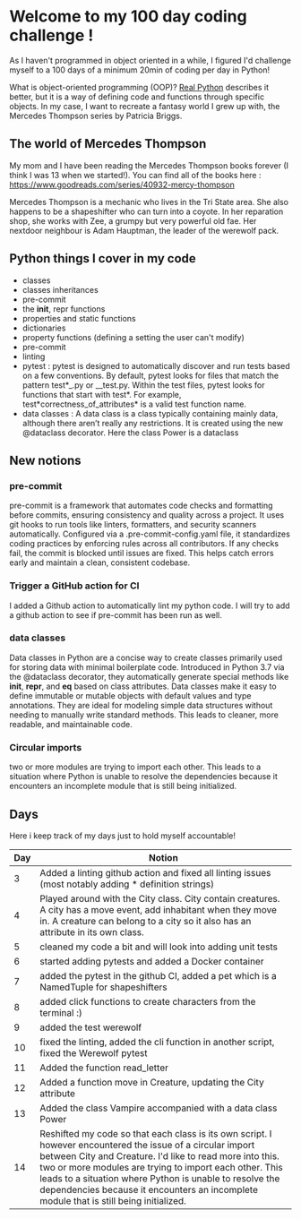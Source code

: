 # Welcome to my 100 day coding challenge !

As I haven't programmed in object oriented in a while, I figured I'd challenge myself to a 100 days of a minimum 20min of coding per day in Python!

What is object-oriented programming (OOP)? [Real Python](https://realpython.com/python3-object-oriented-programming/) describes it better, but it is a way of defining code and functions through specific objects. In my case, I want to recreate a fantasy world I grew up with, the Mercedes Thompson series by Patricia Briggs.

## The world of Mercedes Thompson

My mom and I have been reading the Mercedes Thompson books forever (I think I was 13 when we started!). You can find all of the books here : https://www.goodreads.com/series/40932-mercy-thompson

Mercedes Thompson is a mechanic who lives in the Tri State area. She also happens to be a shapeshifter who can turn into a coyote. In her reparation shop, she works with Zee, a grumpy but very powerful old fae. Her nextdoor neighbour is Adam Hauptman, the leader of the werewolf pack.

## Python things I cover in my code

- classes
- classes inheritances
- pre-commit
- the **init**, repr functions
- properties and static functions
- dictionaries
- property functions (defining a setting the user can't modify)
- pre-commit
- linting
- pytest : pytest is designed to automatically discover and run tests based on a few conventions. By default, pytest looks for files that match the pattern test\*_.py or _\_test.py. Within the test files, pytest looks for functions that start with test*. For example, test*correctness_of_attributes\* is a valid test function name.
- data classes : A data class is a class typically containing mainly data, although there aren’t really any restrictions. It is created using the new @dataclass decorator. Here the class Power is a dataclass

## New notions

### pre-commit
pre-commit is a framework that automates code checks and formatting before commits, ensuring consistency and quality across a project. It uses git hooks to run tools like linters, formatters, and security scanners automatically. Configured via a .pre-commit-config.yaml file, it standardizes coding practices by enforcing rules across all contributors. If any checks fail, the commit is blocked until issues are fixed. This helps catch errors early and maintain a clean, consistent codebase.

### Trigger a GitHub action for CI
I added a Github action to automatically lint my python code. I will try to add a github action to see if pre-commit has been run as well.

### data classes

Data classes in Python are a concise way to create classes primarily used for storing data with minimal boilerplate code. Introduced in Python 3.7 via the @dataclass decorator, they automatically generate special methods like __init__, __repr__, and __eq__ based on class attributes. Data classes make it easy to define immutable or mutable objects with default values and type annotations. They are ideal for modeling simple data structures without needing to manually write standard methods. This leads to cleaner, more readable, and maintainable code.

### Circular imports

two or more modules are trying to import each other. This leads to a situation where Python is unable to resolve the dependencies because it encounters an incomplete module that is still being initialized.

## Days

Here i keep track of my days just to hold myself accountable!


| Day   | Notion |
| ------- | --- |
| 3 | Added a linting github action and fixed all linting issues (most notably adding \* definition strings) |
| 4 | Played around with the City class. City contain creatures. A city has a move event, add inhabitant when they move in. A creature can belong to a city so it also has an attribute in its own class.  |
| 5 | cleaned my code a bit and will look into adding unit tests  |
| 6 | started adding pytests and added a Docker container |
| 7 | added the pytest in the github CI, added a pet which is a NamedTuple for shapeshifters |
| 8 | added click functions to create characters from the terminal :)  |
| 9 | added the test werewolf  |
| 10 | fixed the linting, added the cli function in another script, fixed the Werewolf pytest  |
| 11 | Added the function read_letter |
| 12 | Added a function move in Creature, updating the City attribute  |
| 13 | Added the class Vampire accompanied with a data class Power  |
| 14 | Reshifted my code so that each class is its own script. I however encountered the issue of a circular import between City and Creature. I'd like to read more into this. two or more modules are trying to import each other. This leads to a situation where Python is unable to resolve the dependencies because it encounters an incomplete module that is still being initialized. |


